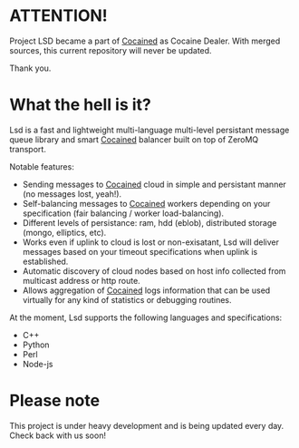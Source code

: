 ATTENTION!
====================
Project LSD became a part of [Cocained](https://github.com/Kobolog/cocaine) as Cocaine Dealer.
With merged sources, this current repository will never be updated.

Thank you.

What the hell is it?
====================

Lsd is a fast and lightweight multi-language multi-level persistant message queue library and smart [Cocained](https://github.com/Kobolog/cocaine) balancer built on top of ZeroMQ transport.

Notable features:

* Sending messages to [Cocained](https://github.com/Kobolog/cocaine) cloud in simple and persistant manner (no messages lost, yeah!).
* Self-balancing messages to [Cocained](https://github.com/Kobolog/cocaine) workers depending on your specification (fair balancing / worker load-balancing).   
* Different levels of persistance: ram, hdd (eblob), distributed storage (mongo, elliptics, etc).
* Works even if uplink to cloud is lost or non-exisatant, Lsd will deliver messages based on your timeout specifications when uplink is established.
* Automatic discovery of cloud nodes based on host info collected from multicast address or http route.
* Allows aggregation of [Cocained](https://github.com/Kobolog/cocaine) logs information that can be used virtually for any kind of statistics or debugging routines.

At the moment, Lsd supports the following languages and specifications:

* C++
* Python
* Perl
* Node-js

Please note
====================
This project is under heavy development and is being updated every day.
Check back with us soon!
